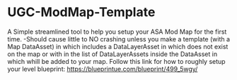 # UGC-ModMap-Template
 A Simple streamlined tool to help you setup your ASA Mod Map for the first time.
 -Should cause little to NO crashing unless you make a template (with a Map DataAsset) in which includes a DataLayerAsset 
  in which does not exist on the map or with in the list of DataLayerAssets inside the DataAsset in which whill be added to your map.
Follow this link for how to roughly setup your level blueprint: https://blueprintue.com/blueprint/499_5wgy/
